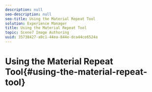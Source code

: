 ```yaml
---
description: null
seo-description: null
seo-title: Using the Material Repeat Tool
solution: Experience Manager
title: Using the Material Repeat Tool
topic: Scene7 Image Authoring
uuid: 35738427-a9c1-44ea-844e-dca44ce6524a
---
```


# Using the Material Repeat Tool{#using-the-material-repeat-tool}

